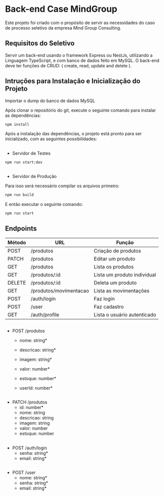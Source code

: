 # Back-end Case MindGroup
Este projeto foi criado com o propósito de servir as necessidades do caso de processo seletivo da empresa Mind Group Consulting.

## Requisitos do Seletivo
Servir um back-end usando o framework Express ou NestJs, utilizando a Linguagem TypeScript, e com banco de dados feito em MySQL. O back-end deve ter funções de CRUD: ( create, read, update and delete ).

## Intruções para Instalação e Inicialização do Projeto
Importar o dump do banco de dados MySQL

Após clonar o repositório do git, execute o seguinte comando para instalar as dependências:
```bash
npm install
```

Após a instalação das dependências, o projeto está pronto para ser inicializado, com as seguintes possibilidades:
##

* Servidor de Testes
```bash
npm run start:dev
```
##
* Servidor de Produção

Para isso será necessário compilar os arquivos primeiro:
```bash 
npm run build
```
E então executar o seguinte comando:
```bash 
npm run start
```

## Endpoints 

| Método| URL | Função |
 |----------|----------|----------| 
 | POST | /produtos | Criação de produtos| 
 | PATCH| /produtos | Editar um produto |
 | GET | /produtos | Lista os produtos|
 |GET | /produtos/:id | Lista um produto individual |
 |DELETE | /produtos/:id | Deleta um produto|
 |GET | /produtos/movimentacao | Lista as movimentações |
 |POST | /auth/login | Faz login|
 |POST | /user | Faz cadastro|
 |GET  | /auth/profile | Lista o usuário autenticado |
 
 ##
+ POST /produtos
	- nome: string*
	- descricao: string*
	- imagem: string*
	- valor: number*
	- estoque: number*
  - userId: number*

	##
+ PATCH /produtos
	- id: number*
	- nome: string
	- descricao: string
	- imagem: string
	- valor: number
	- estoque: number
	##
+   POST /auth/login
    - senha: string*
    - email: string*
    ##
 + POST /user
	 - nome: string*
    - senha: string*
    - email: string*